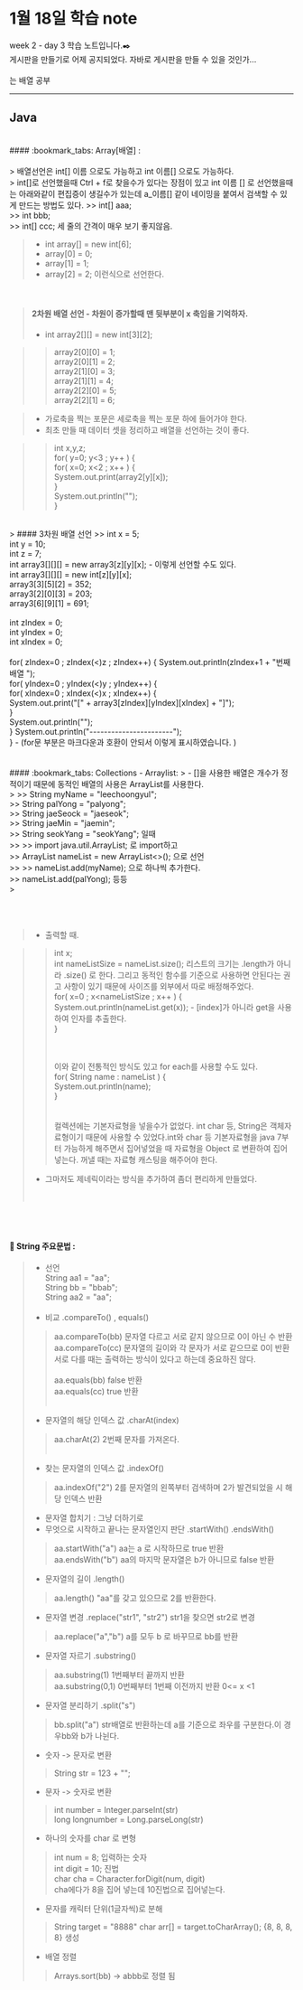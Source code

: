 1월 18일 학습 note
===================


week 2 - day 3 학습 노트입니다.:black_nib:  <br/> 게시판을 만들기로 어제 공지되었다. 자바로 게시판을 만들 수 있을 것인가...<br/><br/>
는 배열 공부<br/>

----------


Java
-------------
<br/>
#### :bookmark_tabs: Array[배열] : 
<br/><br/>
> 배열선언은 int[] 이름 으로도 가능하고 int 이름[] 으로도 가능하다.<br/>
> int[]로 선언했을때 Ctrl + f로 찾을수가 있다는 장점이 있고 int 이름 [] 로 선언했을때는 아래와같이 편집증이 생길수가 있는데 a_이름[] 같이 네이밍을 붙여서 검색할 수 있게 만드는 방법도 있다. 
>> int[] aaa; <br/>
>> int bbb; <br/>
>> int[] ccc;  세 줄의 간격이 매우 보기 좋지않음.<br/>

> - int array[] = new int[6];
> - array[0] = 0;
> - array[1] = 1;
> - array[2] = 2;  이런식으로 선언한다. 

<br/>

> #### 2차원 배열 선언 - 차원이 증가할때 맨 뒷부분이 x 축임을 기억하자.
> - int array2[][] = new int[3][2];  

>> array2[0][0] = 1;      
>> array2[0][1] = 2;     
>> array2[1][0] = 3;     
>> array2[1][1] = 4;     
>> array2[2][0] = 5;     
>> array2[2][1] = 6;        

> - 가로축을 찍는 포문은 세로축을 찍는 포문 하에 들어가야 한다.
> - 최초 만들 때 데이터 셋을 정리하고 배열을 선언하는 것이 좋다. <br/>

>>	int x,y,z;   <br/> 
>>	for( y=0; y<3 ; y++ ) {<br/>
>>		for( x=0; x<2 ; x++ ) {<br/>
>>			System.out.print(array2[y][x]);  <br/>
>>		}     <br/>
>>		System.out.println("");   <br/>
>>	}<br/>

<br/>
> #### 3차원 배열 선언 
>> int x = 5;<br/>
 int y = 10;<br/>
 int z = 7;<br/>
 int array3[][][] = new array3[z][y][x];   - 이렇게 선언할 수도 있다.<br/>
 int array3[][][] = new int[z][y][x];<br/>		
 array3[3][5][2] = 352;<br/>
 array3[2][0][3] = 203;<br/>
 array3[6][9][1] = 691;<br/><br/>
 int zIndex = 0;<br/>
 int yIndex = 0;<br/>
 int xIndex = 0;<br/><br/>
 for( zIndex=0 ; zIndex(<)z ; zIndex++) {  
 	System.out.println(zIndex+1 + "번째 배열 ");<br/>
 	for( yIndex=0 ; yIndex(<)y ; yIndex++) {<br/> 		
 		for( xIndex=0 ; xIndex(<)x ; xIndex++) {<br/>
				System.out.print("[" + array3[zIndex][yIndex][xIndex] + "]");<br/>
				}<br/>
				System.out.println("");<br/>
			}
			System.out.println("-----------------------");<br/>
		}
 - (for문 부분은 마크다운과 호환이 안되서 이렇게 표시하였습니다. )

<br/>
<br/>
<br/>
#### :bookmark_tabs: Collections - Arraylist:
> - []을 사용한 배열은 개수가 정적이기 때문에 동적인 배열의 사용은 ArrayList를 사용한다.<br/>
>
>> String myName = "leechoongyul";<br/>
>> String palYong = "palyong";<br/>
>> String jaeSeock = "jaeseok";<br/>
>> String jaeMin = "jaemin";<br/>
>> String seokYang = "seokYang"; 일때 <br/>
>>
>> import java.util.ArrayList; 로 import하고 <br/>
>> ArrayList<String> nameList = new ArrayList<>(); 으로 선언 <br/>
>>
>> nameList.add(myName);  으로 하나씩 추가한다.<br/>
>> nameList.add(palYong); 등등 <br/>
>

<br/><br/>
> - 출력할 때. 

>> int x;<br/>
>> int nameListSize = nameList.size();  리스트의 크기는 .length가 아니라 .size() 로 한다. 그리고 동적인 함수를 기준으로 사용하면 안된다는 권고 사항이 있기 때문에 사이즈를 외부에서 따로 배정해주었다.<br/>
>> for( x=0 ; x<nameListSize ; x++ ) {<br/>
>> 	System.out.println(nameList.get(x));   - [index]가 아니라 get을 사용하여 인자를 추출한다. <br/>
>> }<br/><br/><br/>
>> 	
>>	이와 같이 전통적인 방식도 있고 for each를 사용할 수도 있다.  <br/>
>>	for( String name : nameList ) {<br/>
>>		System.out.println(name);<br/>
>>	}<br/>
><br/><br/>
> 컬렉션에는 기본자료형을 넣을수가 없었다. int char 등, String은 객체자료형이기 때문에 사용할 수 있었다.int와 char 등 기본자료형을 java 7부터 가능하게 해주면서 집어넣었을 때 자료형을 Object 로 변환하여 집어넣는다. 꺼낼 때는 자료형 캐스팅을 해주어야 한다. <br/>
> - 그마저도 제네릭이라는 방식을 추가하여 좀더 편리하게 만들었다.
><br/>

<br/><br/>

#### :bookmark_tabs: String 주요문법 :
> - 선언 <br/>
> String aa1 = "aa";<br/>
> String bb = "bbab";<br/>
> String aa2 = "aa";<br/><br/>
> - 비교 .compareTo() , equals()
>> aa.compareTo(bb) 문자열 다르고 서로 같지 않으므로 0이 아닌 수 반환  <br/>
>> aa.compareTo(cc) 문자열의 길이와 각 문자가 서로 같으므로 0이 반환 <br/>
>>  서로 다를 때는 출력하는 방식이 있다고 하는데 중요하진 않다. <br/><br/>
>> aa.equals(bb)  false 반환<br/>
>> aa.equals(cc)  true 반환<br/><br/>
> - 문자열의 해당 인덱스 값 .charAt(index)
>> aa.charAt(2)  2번째 문자를 가져온다.<br/><br/>
> - 찾는 문자열의 인덱스 값 .indexOf()
>> aa.indexOf("2")   2를 문자열의 왼쪽부터 검색하며 2가 발견되었을 시 해당 인덱스 반환<br/>
> - 문자열 합치기 : 그냥 더하기로 <br/>
> - 무엇으로 시작하고 끝나는 문자열인지 판단 .startWith()  .endsWith()<br/>
>> aa.startWith("a")   aa는 a 로 시작하므로 true 반환 <br/>
>> aa.endsWith("b")    aa의 마지막 문자열은 b가 아니므로 false 반환 <br/>
> - 문자열의 길이 .length()<br/>
>> aa.length()     "aa"를 갖고 있으므로 2를 반환한다. <br/>
> - 문자열 변경 .replace("str1", "str2") str1을 찾으면 str2로 변경 <br/>
>> aa.replace("a","b")   a를 모두 b 로 바꾸므로 bb를 반환<br/>
> - 문자열 자르기 .substring()
>> aa.substring(1)    1번째부터 끝까지 반환<br/>
>> aa.substring(0,1)  0번째부터 1번째 이전까지 반환 0<= x <1<br/>
> - 문자열 분리하기 .split("s")
>>  bb.split("a")     str배열로 반환하는데 a를 기준으로 좌우를 구분한다.이 경우bb와 b가 나뉜다. 
> - 숫자 -> 문자로 변환  
>>  String str = 123 + "";<br/>
> - 문자 -> 숫자로 변환 
>> int number = Integer.parseInt(str)<br/>
>> long longnumber = Long.parseLong(str)<br/>
> -  하나의 숫자를 char 로 변형
>> 	int num = 8;    입력하는 숫자 <br/>
>>	int digit = 10;  진법 <br/>
>>  char cha = Character.forDigit(num, digit)  <br/>
>>	cha에다가 8을 집어 넣는데 10진법으로 집어넣는다.
> - 문자를 캐릭터 단위(1글자씩)로 분해
>> String target = "8888"
>> char arr[] = target.toCharArray();   {8, 8, 8, 8} 생성
> -  배열 정렬
>> Arrays.sort(bb)  -> abbb로 정렬 됨 
